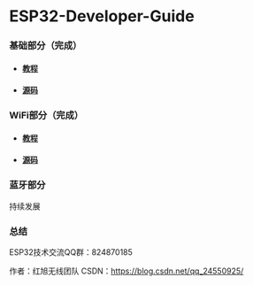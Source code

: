 # ESP32-Developer-Guide

### 基础部分（完成）

- #### [教程](https://github.com/HX-IoT/ESP32-Developer-Guide/tree/master/%E7%BA%A2%E6%97%ADESP32%E5%BC%80%E5%8F%91%E6%8C%87%E5%8D%97-PDF) 

- #### [源码](https://github.com/HX-IoT/ESP32-Developer-Guide/tree/master/basic_source_code)

### WiFi部分（完成）

- #### [教程](https://github.com/HX-IoT/ESP32-Developer-Guide/tree/master/%E7%BA%A2%E6%97%ADESP32%E5%BC%80%E5%8F%91%E6%8C%87%E5%8D%97-PDF) 

- #### [源码](https://github.com/HX-IoT/ESP32-Developer-Guide/tree/master/wifi_source_code)

### 蓝牙部分

持续发展

### 总结

ESP32技术交流QQ群：824870185

作者：红旭无线团队
CSDN：https://blog.csdn.net/qq_24550925/ 
